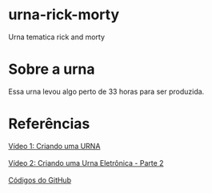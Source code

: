 # urna-rick-morty
Urna tematica rick and morty

# Sobre a urna
Essa urna levou algo perto de 33 horas para ser produzida.

# Referências
<a href='https://www.youtube.com/watch?v=U-sE3B62t5o'>Vídeo 1: Criando uma URNA</a><br><br>
<a href='https://www.youtube.com/watch?v=7dh1eeUy1uw'>Vídeo 2: Criando uma Urna Eletrônica - Parte 2</a><br><br>
<a href='https://github.com/RojasV/projeto-urna-HT/blob/master/index.html'>Códigos do GitHub</a>
